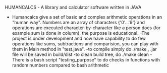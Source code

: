 HUMANCALCS - A library and calculator software written in JAVA

- Humancalcs give a set of basic and complex arithmetic operations in an "human way". Numbers are an array of characters {'0'...'9'} and operations are executed character-by-character 
like a person does (for example sum is done in column), the purpose is educational.
-The project is under development and now have capability to do few operations like sums, subtractions and comparision, you can play with them in Main method in "test.java".
-to compile simply do ./make , .jar file will be saved in build/dist
-to clean build tree, do ./make clean
-There is a bash script "testing_purpose" to do checks in functions with random numbers compared to bash arithmetic
